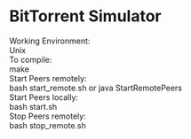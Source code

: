 # BitTorrent Simulator
Working Environment:<br>
Unix <br>
To compile:<br>
make<br>
Start Peers remotely:<br>
bash start_remote.sh or java StartRemotePeers<br>
Start Peers locally:<br>
bash start.sh<br>
Stop Peers remotely:<br>
bash stop_remote.sh<br>
